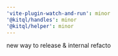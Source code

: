 ```yaml
---
'vite-plugin-watch-and-run': minor
'@kitql/handles': minor
'@kitql/helper': minor
---
```


new way to release & internal refacto
